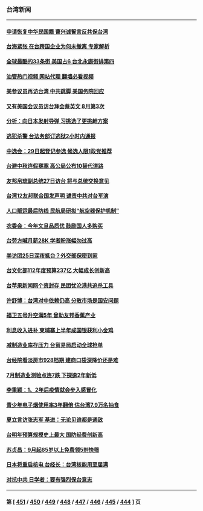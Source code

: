 ### 台湾新闻
---
#### [申请恢复中华民国籍 曹兴诚誓言反共保台湾](../../pages/ncid1349361/n13810344.md?08261245) 
#### [台海紧张 在台跨国企业为何未撤离 专家解析](../../pages/ncid1349361/n13810314.md?08261245) 
#### [全球最酷的33条街 美国占6 台北永康街排第四](../../pages/ncid1349361/n13810229.md?08261245) 
#### [油管热门视频 网站代理 翻墙必看视频](http://209.222.30.114:81/youtube.html?08261245)
#### [美参议员再访台湾 中共跳脚 美国务院回应](../../pages/ncid1349361/n13810196.md?08261245) 
#### [又有美国会议员访台拜会蔡英文 8月第3次](../../pages/ncid1349361/n13810061.md?08261245) 
#### [分析：向日本发射导弹 习挑选了更挑衅方案](../../pages/ncid1349361/n13809384.md?08261245) 
#### [逃犯杀警 台法务部订逃狱2小时内通报](../../pages/ncid1349361/n13810038.md?08261245) 
#### [中选会：29日起登记参选 候选人限1政党推荐](../../pages/ncid1349361/n13810048.md?08261245) 
#### [台避中秋连假壅塞 高公局公布10替代道路](../../pages/ncid1349361/n13810008.md?08261245) 
#### [友邦帛琉副总统27日访台 将与总统交换意见](../../pages/ncid1349361/n13810033.md?08261245) 
#### [台湾12友邦联合国发声明 谴责中共对台军演](../../pages/ncid1349361/n13809920.md?08261245) 
#### [人口贩运最后防线 民航局研拟“航空器保护机制”](../../pages/ncid1349361/n13810039.md?08261245) 
#### [农委会：今年文旦品质优 鼓励国人多购买](../../pages/ncid1349361/n13810006.md?08261245) 
#### [台劳方喊月薪28K 学者盼涨幅勿过高](../../pages/ncid1349361/n13810002.md?08261245) 
#### [美访团25日深夜抵台？外交部保密到家](../../pages/ncid1349361/n13809975.md?08261245) 
#### [台文化部112年度预算237亿 大幅成长创新高](../../pages/ncid1349361/n13809860.md?08261245) 
#### [台苹果新闻网个资封存 民团忧沦港共追杀工具](../../pages/ncid1349361/n13809976.md?08261245) 
#### [许舒博：台湾对中依赖仍高 分散市场是国安问题](../../pages/ncid1349361/n13809854.md?08261245) 
#### [福卫五号升空满5年 曾助友邦香蕉产业](../../pages/ncid1349361/n13810013.md?08261245) 
#### [利息收入进补 柬埔寨上半年成国银获利小金鸡](../../pages/ncid1349361/n13809978.md?08261245) 
#### [减制造业库存压力 台贸易局启动全球抢单](../../pages/ncid1349361/n13809955.md?08261245) 
#### [台经院看淡房市928档期 建商口袋深降价还是难](../../pages/ncid1349361/n13809951.md?08261245) 
#### [7月制造业测验点连7跌 下探逾2年新低](../../pages/ncid1349361/n13809949.md?08261245) 
#### [李秉颖：1、2年后疫情就会步入感冒化](../../pages/ncid1349361/n13809924.md?08261245) 
#### [青少年电子烟使用率3年翻倍 估台湾7.9万名抽食](../../pages/ncid1349361/n13809926.md?08261245) 
#### [夏立言访张志军 基进：无论见谁都是通敌](../../pages/ncid1349361/n13809868.md?08261245) 
#### [台明年预算规模史上最大 国防经费创新高](../../pages/ncid1349361/n13809903.md?08261245) 
#### [苏贞昌：9月起65岁以上免费领5剂快筛](../../pages/ncid1349361/n13809929.md?08261245) 
#### [日本将重启核电 台经长：台湾核能用至届满](../../pages/ncid1349361/n13809852.md?08261245) 
#### [对抗中共 日学者：要有强烈保台意志](../../pages/ncid1349361/n13809804.md?08261245) 

---
#### 第 [ [451](./451.md?08261245) / [450](./450.md?08261245) / [449](./449.md?08261245) / [448](./448.md?08261245) / [447](./447.md?08261245) / [446](./446.md?08261245) / [445](./445.md?08261245) / [444](./444.md?08261245) ] 页
